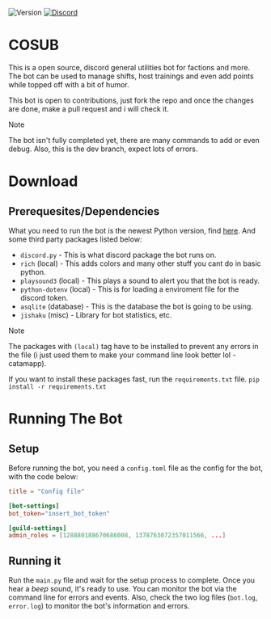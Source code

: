 ![Version](https://img.shields.io/badge/version-1.2-red?style=plastic) [![Discord](https://img.shields.io/discord/990326151987724378?logo=discord&logoColor=white&color=5865F2)](https://discord.gg/JaDcEjNyfk) 
# COSUB
This is a open source, discord general utilities bot for factions and more. The bot can be used to manage shifts, host trainings and even add points while topped off with a bit of humor.

This bot is open to contributions, just fork the repo and once the changes are done, make a pull request and i will check it.
> [!NOTE]
> The bot isn't fully completed yet, there are many commands to add or even debug. Also, this is the dev branch, expect lots of errors.
# Download
## Prerequesites/Dependencies
What you need to run the bot is the newest Python version, find [here](https://python.org "Official Python Website"). And some third party packages listed below:

- `discord.py` - This is what discord package the bot runs on.
- `rich` (local) - This adds colors and many other stuff you cant do in basic python.
- `playsound3` (local) - This plays a sound to alert you that the bot is ready.
- `python-dotenv` (local) - This is for loading a enviroment file for the discord token.
- `asqlite` (database) - This is the database the bot is going to be using.
- `jishaku` (misc) - Library for bot statistics, etc.

> [!NOTE]
> The packages with `(local)` tag have to be installed to prevent any errors in the file (i just used them to make your command line look better lol - catamapp).

If you want to install these packages fast, run the `requirements.txt` file.
`pip install -r requirements.txt`

# Running The Bot
## Setup
Before running the bot, you need a `config.toml` file as the config for the bot, with the code below:
```toml
title = "Config file"

[bot-settings]
bot_token="insert_bot_token"

[guild-settings]
admin_roles = [128880188670686008, 1378763072357011566, ...]
```

## Running it
Run the `main.py` file and wait for the setup process to complete. Once you hear a *beep* sound, it's ready to use.
You can monitor the bot via the command line for errors and events.
Also, check the two log files (`bot.log`, `error.log`) to monitor the bot's information and errors.